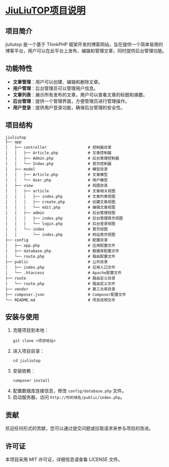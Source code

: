 # [JiuLiuTOP项目说明](https://www.jiuliu.top/)

## 项目简介
jiuliutop 是一个基于 ThinkPHP 框架开发的博客网站，旨在提供一个简单易用的博客平台，用户可以在此平台上发布、编辑和管理文章，同时提供后台管理功能。

## 功能特性
- **文章管理**：用户可以创建、编辑和删除文章。
- **用户管理**：后台管理员可以管理用户信息。
- **文章列表**：展示所有发布的文章，用户可以查看文章的标题和摘要。
- **后台管理**：提供一个管理界面，方便管理员进行管理操作。
- **用户登录**：提供用户登录功能，确保后台管理的安全性。

## 项目结构
```
jiuliutop
├── app
│   ├── controller          		# 控制器目录
│   │   ├── Article.php     		# 文章控制器
│   │   ├── Admin.php       		# 后台管理控制器
│   │   └── Index.php       		# 首页控制器
│   ├── model               		# 模型目录
│   │   ├── Article.php     		# 文章模型
│   │   └── User.php        		# 用户模型
│   ├── view                		# 视图目录
│   │   ├── article         		# 文章相关视图
│   │   │   ├── index.php   		# 文章列表视图
│   │   │   ├── create.php  		# 创建文章视图
│   │   │   └── edit.php    		# 编辑文章视图
│   │   ├── admin           		# 后台管理视图
│   │   │   ├── index.php   		# 后台管理首页视图
│   │   │   └── login.php   		# 后台登录视图
│   │   └── index           		# 首页视图
│   │       └── index.php   		# 网站首页视图
├── config                  		# 配置目录
│   ├── app.php             		# 应用配置文件
│   ├── database.php        		# 数据库配置文件
│   └── route.php           		# 路由配置文件
├── public                  		# 公共目录
│   ├── index.php           		# 应用入口文件
│   └── .htaccess           		# Apache配置文件
├── route                   		# 路由定义目录
│   └── route.php           		# 路由定义文件
├── vendor                  		# 第三方库目录
├── composer.json           		# Composer配置文件
└── README.md               		# 项目说明文件
```

## 安装与使用
1. 克隆项目到本地：
   ```
   git clone <项目地址>
   ```
2. 进入项目目录：
   ```
   cd jiuliutop
   ```
3. 安装依赖：
   ```
   composer install
   ```
4. 配置数据库连接信息，修改 `config/database.php` 文件。
5. 启动服务器，访问 `http://你的域名/public/index.php`。

## 贡献
欢迎任何形式的贡献，您可以通过提交问题或拉取请求来参与项目的改进。

## 许可证
本项目采用 MIT 许可证，详细信息请查看 LICENSE 文件。